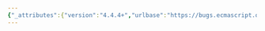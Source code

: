 ```yaml
---
{"_attributes":{"version":"4.4.4+","urlbase":"https://bugs.ecmascript.org/","maintainer":"dherman@mozilla.com"},"bug":{"bug_id":2107,"creation_ts":"2013-10-30 03:10:00 -0700","short_desc":"9.3  Built-in Function Objects: Clarify whether built-in functions can change their [[Prototype]]","delta_ts":"2013-11-08 13:08:45 -0800","product":"Draft for 6th Edition","component":"technical issue","version":"Rev 20: October 28, 2013 Draft","rep_platform":"All","op_sys":"All","bug_status":"RESOLVED","resolution":"FIXED","priority":"Normal","bug_severity":"enhancement","everconfirmed":true,"reporter":{"uid":"andrebargull","name":"André Bargull"},"assigned_to":{"uid":"allen","name":"Allen Wirfs-Brock"},"long_desc":[{"commentid":6218,"comment_count":0,"who":{"uid":"andrebargull","name":"André Bargull"},"bug_when":"2013-10-30 03:10:09 -0700","thetext":"9.3  Built-in Function Objects, 3rd paragraph:\n\n> Unless otherwise specified every built-in function object has a [[GetPrototypeOf]] internal method that, when called, returns as its value the Function prototype object (19.2.3).\n\nThis should possibly be amended to state that [[GetPrototypeOf]] only initially returns %FunctionPrototype%, after calls to [[SetPrototypeOf]] this may no longer be true.\n\nMaybe just change to say that [[Prototype]] for built-in function objects is initially set to %FunctionPrototype% ?"},{"commentid":6332,"comment_count":1,"who":{"uid":"allen","name":"Allen Wirfs-Brock"},"bug_when":"2013-11-01 12:15:37 -0700","thetext":"fixed in rev21 editor's draft"},{"commentid":6507,"comment_count":2,"who":{"uid":"allen","name":"Allen Wirfs-Brock"},"bug_when":"2013-11-08 13:08:45 -0800","thetext":"fixed in rev21 draft"}]}}
---
```

